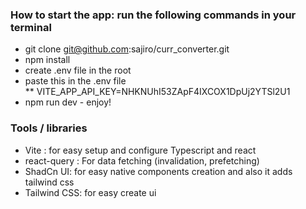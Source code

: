 ### How to start the app: run the following commands in your terminal
* git clone git@github.com:sajiro/curr_converter.git
* npm install
* create .env file in the root
* paste this in the .env file  
  ** VITE_APP_API_KEY=NHKNUhI53ZApF4IXCOX1DpUj2YTSl2U1
* npm run dev - enjoy!

### Tools / libraries
* Vite : for easy setup and configure Typescript and react
* react-query : For data fetching  (invalidation, prefetching)
* ShadCn UI: for easy native components creation and also it adds tailwind css
* Tailwind CSS: for easy create ui
  

